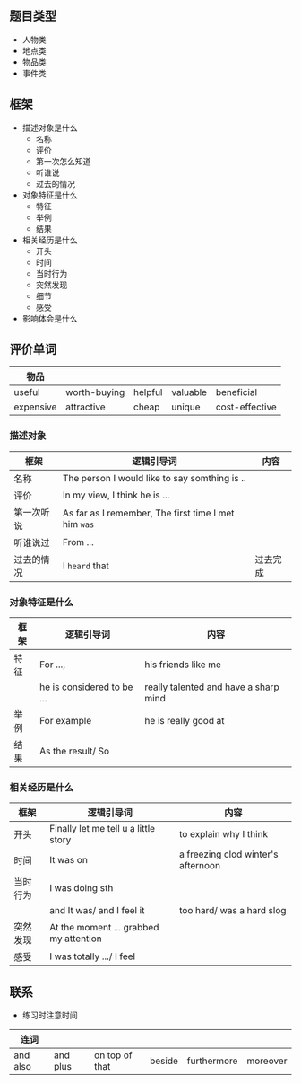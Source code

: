 ## 题目类型

- 人物类
- 地点类
- 物品类
- 事件类

## 框架
- 描述对象是什么
	- 名称
	- 评价
	- 第一次怎么知道
	- 听谁说
	- 过去的情况
- 对象特征是什么
	- 特征
	- 举例
	- 结果
- 相关经历是什么
	- 开头
	- 时间
	- 当时行为
	- 突然发现
	- 细节
	- 感受
- 影响体会是什么

## 评价单词

| 物品      |              |         |          |                |
| --------- | ------------ | ------- | -------- | -------------- |
| useful    | worth-buying | helpful | valuable | beneficial     |
| expensive | attractive   | cheap   | unique   | cost-effective | 

### 描述对象
| 框架       | 逻辑引导词                                           | 内容     |
| ---------- | ---------------------------------------------------- | -------- |
| 名称       | The person I would like to say somthing is ..        |          |
| 评价       | In my view, I think he is ...                        |          |
| 第一次听说 | As far as I remember, The first time I met him `was` |          |
| 听谁说过   | From ...                                             |          |
| 过去的情况 | I `heard` that                                       | 过去完成 | 

### 对象特征是什么
| 框架 | 逻辑引导词                 | 内容                                  |
| ---- | -------------------------- | ------------------------------------- |
| 特征 | For ...,                   | his friends like me                   |
|      | he is considered to be ... | really talented and have a sharp mind |
| 举例 | For example                | he is really good at                  | 
| 结果 | As the result/ So          |                                       |

### 相关经历是什么
| 框架     | 逻辑引导词                             | 内容                               |
| -------- | -------------------------------------- | ---------------------------------- |
| 开头     | Finally let me tell u a little story   | to explain why I think             |
| 时间     | It was on                              | a freezing clod winter's afternoon |
| 当时行为 | I was doing sth                        |                                    |
|          | and It was/ and I feel it              | too hard/ was a hard slog          |
| 突然发现 | At the moment ... grabbed my attention |                                    |
| 感受     | I was totally .../ I feel              |                                    | 

## 联系
- 练习时注意时间



| 连词     |          |                |        |             |          |
| -------- | -------- | -------------- | ------ | ----------- | -------- |
| and also | and plus | on top of that | beside | furthermore | moreover | 
